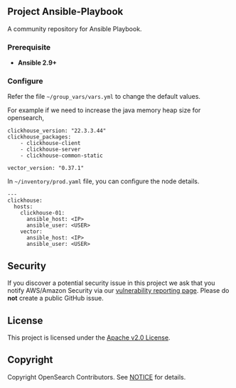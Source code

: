 ## Project Ansible-Playbook

A community repository for Ansible Playbook.

### Prerequisite

- **Ansible 2.9+**

### Configure

Refer the file `~/group_vars/vars.yml` to change the default values.

For example if we need to increase the java memory heap size for opensearch,

    clickhouse_version: "22.3.3.44"
    clickhouse_packages:
        - clickhouse-client
        - clickhouse-server
        - clickhouse-common-static

    vector_version: "0.37.1"

In `~/inventory/prod.yaml` file, you can configure the node details.

```
---
clickhouse:
  hosts:
    clickhouse-01:
      ansible_host: <IP>
      ansible_user: <USER>
    vector:
      ansible_host: <IP>
      ansible_user: <USER>
```

## Security

If you discover a potential security issue in this project we ask that you notify AWS/Amazon Security via our [vulnerability reporting page](http://aws.amazon.com/security/vulnerability-reporting/). Please do **not** create a public GitHub issue.

## License

This project is licensed under the [Apache v2.0 License](LICENSE.txt).

## Copyright

Copyright OpenSearch Contributors. See [NOTICE](NOTICE.txt) for details.
